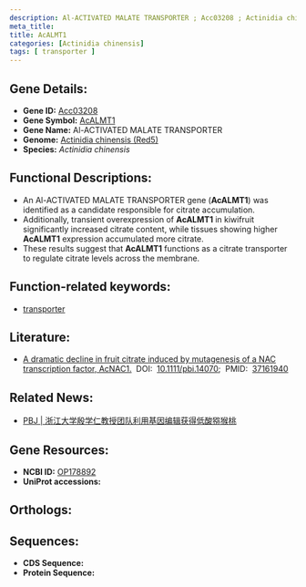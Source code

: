 ```yaml
---
description: Al-ACTIVATED MALATE TRANSPORTER ; Acc03208 ; Actinidia chinensis
meta_title:
title: AcALMT1
categories: [Actinidia chinensis]
tags: [ transporter ]
---
```


## Gene Details:
- **Gene ID:**	[Acc03208]()
- **Gene Symbol:** <u> AcALMT1 </u>
- **Gene Name:** Al-ACTIVATED MALATE TRANSPORTER
- **Genome:** [Actinidia chinensis (Red5)]()
- **Species:** *Actinidia chinensis*

## Functional Descriptions:
   - An Al-ACTIVATED MALATE TRANSPORTER gene (**AcALMT1**) was identified as a candidate responsible for citrate accumulation.
   - Additionally, transient overexpression of **AcALMT1** in kiwifruit significantly increased citrate content, while tissues showing higher **AcALMT1** expression accumulated more citrate.
   - These results suggest that **AcALMT1** functions as a citrate transporter to regulate citrate levels across the membrane.

## Function-related keywords:
   - [transporter](/tags/transporter/)

## Literature:
   - [A dramatic decline in fruit citrate induced by mutagenesis of a NAC transcription factor, AcNAC1.]( https://onlinelibrary.wiley.com/doi/full/10.1111/pbi.14070)&nbsp;&nbsp;DOI:&nbsp;&nbsp;[10.1111/pbi.14070](https://onlinelibrary.wiley.com/doi/full/10.1111/pbi.14070);&nbsp;&nbsp;PMID:&nbsp;&nbsp;[37161940](https://pubmed.ncbi.nlm.nih.gov/37161940/)

## Related News:
   - [PBJ | 浙江大学殷学仁教授团队利用基因编辑获得低酸猕猴桃](https://mp.weixin.qq.com/s/A0G2yptd2tMel6YVlHvfFA)

## Gene Resources:
- **NCBI ID:**  [OP178892](https://www.ncbi.nlm.nih.gov/gene/?term=OP178892)
- **UniProt accessions:** [](https://www.uniprot.org/uniprotkb//entry)

## Orthologs:

## Sequences:
- **CDS Sequence:**
- **Protein Sequence:**
